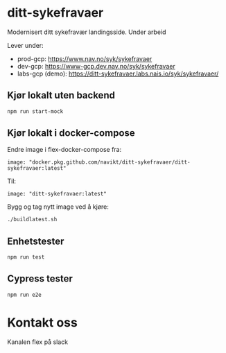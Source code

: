 # ditt-sykefravaer

Modernisert ditt sykefravær landingsside. Under arbeid

Lever under:
-   prod-gcp: https://www.nav.no/syk/sykefravaer
-   dev-gcp: https://www-gcp.dev.nav.no/syk/sykefravaer
-   labs-gcp (demo): https://ditt-sykefravaer.labs.nais.io/syk/sykefravaer/

## Kjør lokalt uten backend
```bash
npm run start-mock
```

## Kjør lokalt i docker-compose
Endre image i flex-docker-compose fra:
```
image: "docker.pkg.github.com/navikt/ditt-sykefravaer/ditt-sykefravaer:latest"
``` 
Til:
```
image: "ditt-sykefravaer:latest"
```
Bygg og tag nytt image ved å kjøre:
```bash
./buildlatest.sh
```

## Enhetstester
```bash
npm run test
```

## Cypress tester
```bash
npm run e2e
```

# Kontakt oss

Kanalen flex på slack
